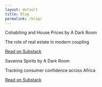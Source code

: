 ```yaml
---
layout: default
title: Blog
permalink: /blog/
---
```


 <div class="wrapper">
 <div class="left">	
<div class="substack-post-embed"><p lang="en">Cohabiting and House Prices by A Dark Room</p><p>The role of real estate in modern coupling</p><a data-post-link href="https://adarkroom.substack.com/p/cohabiting-and-house-prices">Read on Substack</a></div><script async src="https://substack.com/embedjs/embed.js" charset="utf-8"></script>
   
  <div class="substack-post-embed"><p lang="en">Savanna Spirits by A Dark Room</p><p>Tracking consumer confidence across Africa</p><a data-post-link href="https://adarkroom.substack.com/p/savanna-spirits">Read on Substack</a></div><script async src="https://substack.com/embedjs/embed.js" charset="utf-8"></script>

</div>
</div>

